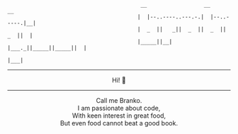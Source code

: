 ```console
                                          __                  __            __ 
                                         |  |--..----..---.-.|  |--..-----.|__|
                                         |  _  ||   _||  _  ||  _  ||  _  ||  |
                                         |_____||__|  |___._||_____||_____||  |
                                                                          |___|
```                                                    
---
  
<p align="center">
  Hi! 👋
</p>

---

<p align="center">
Call me Branko. <br>
I am passionate about code, <br>
With keen interest in great food, <br>
But even food cannot beat a good book. <br>
</p>
 


